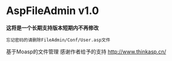# AspFileAdmin v1.0
**这将是一个长期支持版本短期内不再修改**
```
忘记密码的请删除FileAdmin/Conf/User.asp文件
```
基于Moasp的文件管理 感谢作者给予的支持
http://www.thinkasp.cn/
